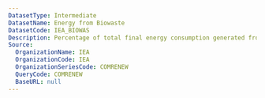 ```yaml
---
DatasetType: Intermediate
DatasetName: Energy from Biowaste
DatasetCode: IEA_BIOWAS
Description: Percentage of total final energy consumption generated from Biowaste(?)
Source:
  OrganizationName: IEA
  OrganizationCode: IEA
  OrganizationSeriesCode: COMRENEW
  QueryCode: COMRENEW
  BaseURL: null
---
```


